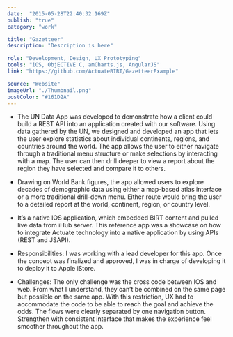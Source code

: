 ```yaml
---
date:  "2015-05-28T22:40:32.169Z"
publish: "true" 
category: "work"

title: "Gazetteer"
description: "Description is here"

role: "Development, Design, UX Prototyping"
tools: "iOS, ObjECTIVE C, amCharts.js, AngularJS" 
link: "https://github.com/ActuateBIRT/GazetteerExample" 

source: "Website"
imageUrl: "./Thumbnail.png"
postColor: "#161D2A"
---
```


- The UN Data App was developed to demonstrate how a client could build a REST API into an application created with our software. Using data gathered by the UN, we designed and developed an app that lets the user explore statistics about individual continents, regions, and countries around the world. The app allows the user to either navigate through a traditional menu structure or make selections by interacting with a map. The user can then drill deeper to view a report about the region they have selected and compare it to others.

- Drawing on World Bank figures, the app allowed users to explore decades of demographic data using either a map-based atlas interface or a more traditional drill-down menu. Either route would bring the user to a detailed report at the world, continent, region, or country level.

- It’s a native IOS application, which embedded BIRT content and pulled live data from iHub server. This reference app was a showcase on how to integrate Actuate technology into a native application by using APIs (REST and JSAPI).

- Responsibilities: I was working with a lead developer for this app. Once the concept was finalized and approved, I was in charge of developing it to deploy it to Apple iStore.

- Challenges: The only challenge was the cross code between IOS and web. From what I understand, they can’t be combined on the same page but possible on the same app. With this restriction, UX had to accommodate the code to be able to reach the goal and achieve the odds. The flows were clearly separated by one navigation button. Strengthen with consistent interface that makes the experience feel smoother throughout the app.